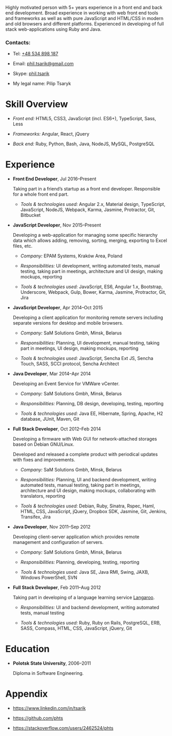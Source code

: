 Highly motivated person with <span> <span>5+</span></span> years experience in a front end and back end development. Broad experience in working with web front end tools and frameworks as well as with pure JavaScript and HTML/CSS in modern and old browsers and different platforms. Experienced in developing of full stack web-applications using Ruby and Java.

### Contacts:

-   Tel: [+48 534 898 187](tel:+48534898187)

-   Email: <phil.tsarik@gmail.com>

-   Skype: [phil.tsarik](callto:phil.tsarik)

-   My legal name: Pilip Tsaryk

Skill Overview
==============

-   <span> *Front end:*</span> HTML5, CSS3, JavaScript (incl. ES6+), TypeScript, Sass, Less

-   <span> *Frameworks:*</span> Angular, React, jQuery

-   <span> *Back end:*</span> Ruby, Python, Bash, Java, NodeJS, MySQL, PostgreSQL

Experience
==========

-   <span> **Front End Developer**</span>, Jul 2016–Present

    Taking part in a friend’s startup as a front end developer. Responsible for a whole front end part.

    -   <span> *Tools & technologies used:*</span> Angular 2.x, Material design, TypeScript, JavaScript, NodeJS, Webpack, Karma, Jasmine, Protractor, Git, Bitbucket

-   <span> **JavaScript Developer**</span>, Nov 2015–Present

    Developing a web-application for managing some specific hierarchy data which allows adding, removing, sorting, merging, exporting to Excel files, etc.

    -   <span> *Company:*</span> EPAM Systems, Kraków Area, Poland

    -   <span> *Responsibilities:*</span> UI development, writing automated tests, manual testing, taking part in meetings, architecture and UI design, making mockups, reporting

    -   <span> *Tools & technologies used:*</span> JavaScript, ES6, Angular 1.x, Bootstrap, Underscore, Webpack, Gulp, Bower, Karma, Jasmine, Protractor, Git, Jira

-   <span> **JavaScript Developer**</span>, Apr 2014–Oct 2015

    Developing a client application for monitoring remote servers including separate versions for desktop and mobile browsers.

    -   <span> *Company:*</span> SaM Solutions Gmbh, Minsk, Belarus

    -   <span> *Responsibilities:*</span> Planning, UI development, manual testing, taking part in meetings, UI design, making mockups, reporting

    -   <span> *Tools & technologies used:*</span> JavaScript, Sencha Ext JS, Sencha Touch, SASS, SCCI protocol, Sencha Architect

-   <span> **Java Developer**</span>, Mar 2014–Apr 2014

    Developing an Event Service for VMWare vCenter.

    -   <span> *Company:*</span> SaM Solutions Gmbh, Minsk, Belarus

    -   <span> *Responsibilities:*</span> Planning, DB design, developing, testing, reporting

    -   <span> *Tools & technologies used:*</span> Java EE, Hibernate, Spring, Apache, H2 database, JUnit, Maven, Git

-   <span> **Full Stack Developer**</span>, Oct 2012–Feb 2014

    Developing a firmware with Web GUI for network-attached storages based on Debian GNU/Linux.

    Developed and released a complete product with periodical updates with fixes and improvements.

    -   <span> *Company:*</span> SaM Solutions Gmbh, Minsk, Belarus

    -   <span> *Responsibilities:*</span> Planning, UI and backend development, writing automated tests, manual testing, taking part in meetings, architecture and UI design, making mockups, collaborating with translators, reporting

    -   <span> *Tools & technologies used:*</span> Debian, Ruby, Sinatra, Rspec, Haml, HTML, CSS, JavaScript, jQuery, Dropbox SDK, Jasmine, Git, Jenkins, Transifex, Jira

-   <span> **Java Developer**</span>, Nov 2011–Sep 2012

    Developing client-server application which provides remote management and configuration of servers.

    -   <span> *Company:*</span> SaM Solutions Gmbh, Minsk, Belarus

    -   <span> *Responsibilities:*</span> Planning, developing, testing, reporting

    -   <span> *Tools & technologies used:*</span> Java SE, Java RMI, Swing, JAXB, Windows PowerShell, SVN

-   <span> **Full Stack Developer**</span>, Feb 2011–Aug 2012

    Taking part in developing of a language learning service [Langaroo](http://langaroo.com).

    -   <span> *Responsibilities:*</span> UI and backend development, writing automated tests, manual testing

    -   <span> *Tools & technologies used:*</span> Ruby, Ruby on Rails, PostgreSQL, ERB, SASS, Compass, HTML, CSS, JavaScript, jQuery, Git

Education
=========

-   <span> **Polotsk State University**</span>, 2006–2011

    Diploma in Software Engineering.

Appendix
========

-   <https://www.linkedin.com/in/tsarik>

-   <https://github.com/phts>

-   <https://stackoverflow.com/users/2462524/phts>


